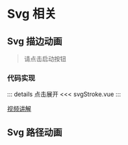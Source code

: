 # Svg 相关

<script setup>
import svgStroke from "./svgStroke.vue"
import svgLine from "./svgLine.vue"
</script>

## Svg 描边动画

> 请点击启动按钮

<svgStroke></svgStroke>

### 代码实现

::: details 点击展开
<<< svgStroke.vue
:::

[视频讲解](https://www.douyin.com/video/7253061032011124000)

## Svg 路径动画

<svgLine/>

